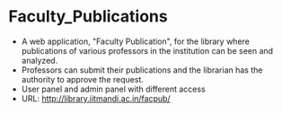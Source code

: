 # Faculty_Publications

* A web application, "Faculty Publication", for the library where publications of various professors in the institution can be seen and analyzed. 
* Professors can submit their publications and the librarian has the authority to approve the request.
* User panel and admin panel with different access
* URL: http://library.iitmandi.ac.in/facpub/
